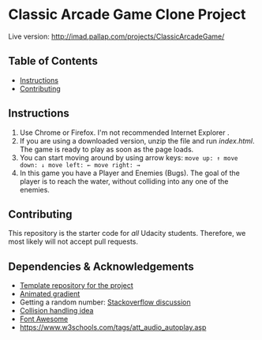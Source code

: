 
# Classic Arcade Game Clone Project

Live version:  http://imad.pallap.com/projects/ClassicArcadeGame/


## Table of Contents

- [Instructions](#instructions)
- [Contributing](#contributing)

## Instructions

1. Use Chrome or Firefox. I'm not recommended Internet Explorer .
2. If you are using a downloaded version, unzip the file and run _index.html_. The game is ready to play as soon as the page loads.
3. You can start moving around by using arrow keys:
``move up: ↑
move down: ↓
move left: ←
move right: →``
4. In this game you have a Player and Enemies (Bugs). The goal of the player is to reach the water, without colliding into any one of the enemies.

## Contributing

This repository is the starter code for _all_ Udacity students. Therefore, we most likely will not accept pull requests.


## Dependencies & Acknowledgements

* [Template repository for the project](https://github.com/udacity/frontend-nanodegree-arcade-game)
* [Animated gradient](https://codepen.io/P1N2O/pen/pyBNzX)
* Getting a random number: [Stackoverflow discussion](https://stackoverflow.com/questions/1527803/generating-random-whole-numbers-in-javascript-in-a-specific-range/1527821)
* [Collision handling idea](https://medium.com/letsboot/classic-arcade-game-with-js-5687e4125169)
* [Font Awesome](https://fontawesome.com/get-started)
* https://www.w3schools.com/tags/att_audio_autoplay.asp
